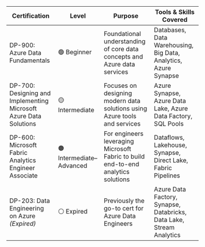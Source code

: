 | Certification                   | Level              | Purpose                                                                 | Tools & Skills Covered                                                 |
|--------------------------------|--------------------|-------------------------------------------------------------------------|------------------------------------------------------------------------|
| DP-900: Azure Data Fundamentals | 🟢 Beginner         | Foundational understanding of core data concepts and Azure data services | Databases, Data Warehousing, Big Data, Analytics, Azure Synapse        |
| DP-700: Designing and Implementing Microsoft Azure Data Solutions | 🟡 Intermediate       | Focuses on designing modern data solutions using Azure tools and services | Azure Synapse, Azure Data Lake, Azure Data Factory, SQL Pools          |
| DP-600: Microsoft Fabric Analytics Engineer Associate | 🟠 Intermediate–Advanced | For engineers leveraging Microsoft Fabric to build end-to-end analytics solutions | Dataflows, Lakehouse, Synapse, Direct Lake, Fabric Pipelines           |
| DP-203: Data Engineering on Azure *(Expired)* | ⚪ Expired            | Previously the go-to cert for Azure Data Engineers                       | Azure Data Factory, Synapse, Databricks, Data Lake, Stream Analytics   |


